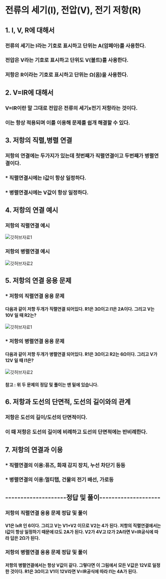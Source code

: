 # 전류의 세기(I), 전압(V), 전기 저항(R)
## 1. I, V, R에 대해서
### 전류의 세기는 I라는 기호로 표시하고 단위는 A(암페아)를 사용한다.
### 전압은 V라는 기호로 표시하고 단위도 V(볼트)를 사용한다.
### 저항은 R이라는 기호로 표시하고 단위는 Ω(옴)을 사용한다.
## 2. V=IR에 대해서
### V=IR이란 말 그대로 전압은 전류의 세기x전기 저항라는 것이다.
### 이는 항상 적용되며 이를 이용해 문제를 쉽개 해결할 수 있다.
## 3. 저항의 직렬,병렬 연결
### 저항의 연결에는 두가지가 있는데 첫번째가 직렬연결이고 두번째가 병렬연결이다.
### * 직렬연결시에는 I값이 항상 일정하다.
### * 병렬연결시에는 V값이 항상 일정하다.
## 4. 저항의 연결 예시
### 저항의 직렬연결 예시

![깃허브자료1](https://user-images.githubusercontent.com/72057688/96129725-f7caa880-0f31-11eb-9319-25ae354fddfc.png)

### 저항의 병렬연결 예시

![깃허브자료2](https://user-images.githubusercontent.com/72057688/96129817-116bf000-0f32-11eb-8b32-292c3f968f48.png)

## 5. 저항의 연결 응용 문제 
### * 저항의 직렬연결 응용 문제
#### 다음과 같이 저항 두개가 직렬연결 되어있다. R1은 3Ω이고 I1은 2A이다. 그리고 V는 10V 일 때 R2는?

![깃허브자료1](https://user-images.githubusercontent.com/72057688/96129725-f7caa880-0f31-11eb-9319-25ae354fddfc.png)

### * 저항의 병렬연결 응용 문제
#### 다음과 같이 저항 두개가 병렬연결 되어있다. R1은 3Ω이고 R2는 6Ω이다. 그리고 V가 12V 일 때 I1은?

![깃허브자료2](https://user-images.githubusercontent.com/72057688/96129817-116bf000-0f32-11eb-8b32-292c3f968f48.png)

#### 참고  : 위 두 문제의 정답 및 풀이는 맨 밑에 있습니다.
## 6. 저항과 도선의 단면적, 도선의 길이와의 관계
### 저항은 도선의 길이/도선의 단면적이다.
### 이 때 저항은 도선의 길이에 비례하고 도선의 단면적에는 반비례한다.
## 7. 저항의 연결과 이용
### * 직렬연결의 이용:퓨즈, 화재 감지 장치, 누선 차단기 등등
### * 병렬연결의 이용:멀티탭, 건물의 전기 배선, 가로등
## --------------------정답 및 풀이--------------------
### 저항의 직렬연결 응용 문제 정답 및 풀이
#### V1은 IxR 인 6이다. 그리고 V는 V1+V2 이므로 V2는 4가 된다. 저항의 직렬연결에서는 I값이 항상 일정하기 때문에 I2도 2A가 된다. V2가 4V고 I2가 2A라면 V=IR공식에 따라 답은 2Ω가 된다.
### 저항의 병렬연결 응용 문제 정답 및 풀이
#### 저항의 병렬연결에서는 항상 V값이 같다. 그렇다면 이 그림에서 모든 V값은 12V로 일정한 것이다. R1은 3Ω이고 V1이 12V라면 V=IR공식에 따라 I1는 4A가 된다.
